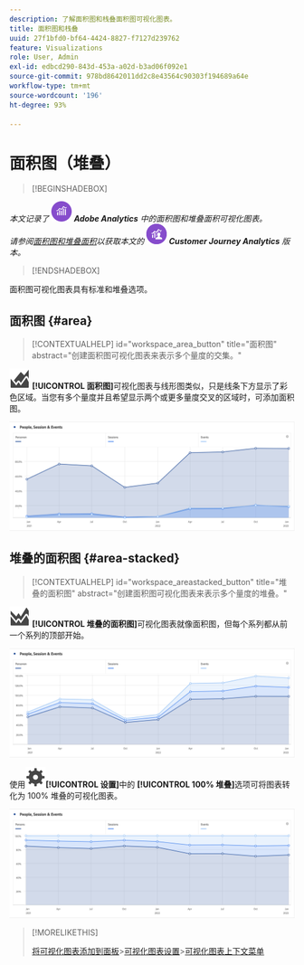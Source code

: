 ```yaml
---
description: 了解面积图和栈叠面积图可视化图表。
title: 面积图和栈叠
uuid: 27f1bfd0-bf64-4424-8827-f7127d239762
feature: Visualizations
role: User, Admin
exl-id: edbcd290-843d-453a-a02d-b3ad06f092e1
source-git-commit: 978bd8642011dd2c8e43564c90303f194689a64e
workflow-type: tm+mt
source-wordcount: '196'
ht-degree: 93%

---
```


# 面积图（堆叠）

>[!BEGINSHADEBOX]

_本文记录了_ ![AdobeAnalytics](/help/assets/icons/AdobeAnalytics.svg) _&#x200B;**Adobe Analytics** 中的面积图和堆叠面积可视化图表。_<br/>_请参阅[面积图和堆叠面积](https://experienceleague.adobe.com/zh-hans/docs/analytics-platform/using/cja-workspace/visualizations/area)以获取本文的_ ![CustomerJourneyAnalytics](/help/assets/icons/CustomerJourneyAnalytics.svg) _&#x200B;**Customer Journey Analytics** 版本。_

>[!ENDSHADEBOX]

面积图可视化图表具有标准和堆叠选项。

## 面积图 {#area}

<!-- markdownlint-disable MD034 -->

>[!CONTEXTUALHELP]
>id="workspace_area_button"
>title="面积图"
>abstract="创建面积图可视化图表来表示多个量度的交集。"

<!-- markdownlint-enable MD034 -->


![GraphArea](/help/assets/icons/GraphArea.svg) **[!UICONTROL 面积图]**&#x200B;可视化图表与线形图类似，只是线条下方显示了彩色区域。当您有多个量度并且希望显示两个或更多量度交叉的区域时，可添加面积图。

![显示多个量度的面积图可视化图表](assets/area.png)

## 堆叠的面积图 {#area-stacked}

<!-- markdownlint-disable MD034 -->

>[!CONTEXTUALHELP]
>id="workspace_areastacked_button"
>title="堆叠的面积图"
>abstract="创建面积图可视化图表来表示多个量度的堆叠。"

<!-- markdownlint-enable MD034 -->


![GraphAreaStacked](/help/assets/icons/GraphAreaStacked.svg) **[!UICONTROL 堆叠的面积图]**&#x200B;可视化图表就像面积图，但每个系列都从前一个系列的顶部开始。

![堆叠的面积图显示每个系列都位于前一个系列的顶部。](assets/area-stacked.png)

使用![设置](/help/assets/icons/Setting.svg)**[!UICONTROL 设置]**&#x200B;中的 **[!UICONTROL 100% 堆叠]**&#x200B;选项可将图表转化为 100% 堆叠的可视化图表。

![堆叠的面积图显示 100% 堆叠的可视化图表。](assets/area-stacked100.png)

>[!MORELIKETHIS]
>
>[将可视化图表添加到面板](/help/analyze/analysis-workspace/visualizations/freeform-analysis-visualizations.md#add-visualizations-to-a-panel)
>&#x200B;>[可视化图表设置](/help/analyze/analysis-workspace/visualizations/freeform-analysis-visualizations.md#settings)
>&#x200B;>[可视化图表上下文菜单](/help/analyze/analysis-workspace/visualizations/freeform-analysis-visualizations.md#context-menu)
>

